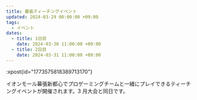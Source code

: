 ```yaml
---
title: 幕張ティーチングイベント
updated: 2024-03-29 00:00:00 +09:00
tags:
  - イベント
dates:
  - title: 1日目
    date: 2024-03-30 11:00:00 +09:00
  - title: 2日目
    date: 2024-03-31 11:00:00 +09:00
---
```


:xpost{id="1773575818389713170"}

イオンモール幕張新都心でプロゲーミングチームと一緒にプレイできるティーチングイベントが開催されます。3 月大会と同日です。

